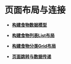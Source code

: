 # 页面布局与连接


- **[构建食物数据模型](ui-ts-building-data-model.md)**

- **[构建食物列表List布局](ui-ts-building-category-list-layout.md)**

- **[构建食物分类Grid布局](ui-ts-building-category-grid-layout.md)**

- **[页面跳转与数据传递](ui-ts-page-redirection-data-transmission.md)**